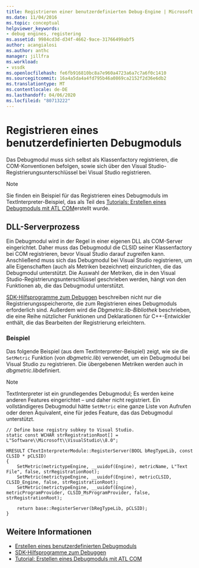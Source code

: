```yaml
---
title: Registrieren einer benutzerdefinierten Debug-Engine | Microsoft Docs
ms.date: 11/04/2016
ms.topic: conceptual
helpviewer_keywords:
- debug engines, registering
ms.assetid: 9984cd3d-d34f-4662-9ace-31766499abf5
author: acangialosi
ms.author: anthc
manager: jillfra
ms.workload:
- vssdk
ms.openlocfilehash: fe6fb916810bc8a7e960a4723a6a7c7a6f0c1410
ms.sourcegitcommit: 16a4a5da4a4fd795b46a0869ca2152f2d36e6db2
ms.translationtype: MT
ms.contentlocale: de-DE
ms.lasthandoff: 04/06/2020
ms.locfileid: "80713222"
---
```

# <a name="register-a-custom-debug-engine"></a>Registrieren eines benutzerdefinierten Debugmoduls
Das Debugmodul muss sich selbst als Klassenfactory registrieren, die COM-Konventionen befolgen, sowie sich über den Visual Studio-Registrierungsunterschlüssel bei Visual Studio registrieren.

> [!NOTE]
> Sie finden ein Beispiel für das Registrieren eines Debugmoduls im TextInterpreter-Beispiel, das als Teil des [Tutorials: Erstellen eines Debugmoduls mit ATL COM](https://msdn.microsoft.com/library/9097b71e-1fe7-48f7-bc00-009e25940c24)erstellt wurde.

## <a name="dll-server-process"></a>DLL-Serverprozess
 Ein Debugmodul wird in der Regel in einer eigenen DLL als COM-Server eingerichtet. Daher muss das Debugmodul die CLSID seiner Klassenfactory bei COM registrieren, bevor Visual Studio darauf zugreifen kann. Anschließend muss sich das Debugmodul bei Visual Studio registrieren, um alle Eigenschaften (auch als Metriken bezeichnet) einzurichten, die das Debugmodul unterstützt. Die Auswahl der Metriken, die in den Visual Studio-Registrierungsunterschlüssel geschrieben werden, hängt von den Funktionen ab, die das Debugmodul unterstützt.

 [SDK-Hilfsprogramme zum Debuggen](../../extensibility/debugger/reference/sdk-helpers-for-debugging.md) beschreiben nicht nur die Registrierungsspeicherorte, die zum Registrieren eines Debugmoduls erforderlich sind. Außerdem wird die *Dbgmetric.lib-Bibliothek* beschrieben, die eine Reihe nützlicher Funktionen und Deklarationen für C++-Entwickler enthält, die das Bearbeiten der Registrierung erleichtern.

### <a name="example"></a>Beispiel
 Das folgende Beispiel (aus dem TextInterpreter-Beispiel) zeigt, wie sie die `SetMetric` Funktion (von *dbgmetric.lib*) verwendet, um ein Debugmodul bei Visual Studio zu registrieren. Die übergebenen Metriken werden auch in *dbgmetric.lib*definiert.

> [!NOTE]
> TextInterpreter ist ein grundlegendes Debugmodul; Es werden keine anderen Features eingerichtet – und daher nicht registriert. Ein vollständigeres Debugmodul hätte `SetMetric` eine ganze Liste von Aufrufen oder deren Äquivalent, eine für jedes Feature, das das Debugmodul unterstützt.

```
// Define base registry subkey to Visual Studio.
static const WCHAR strRegistrationRoot[] = L"Software\\Microsoft\\VisualStudio\\8.0";

HRESULT CTextInterpreterModule::RegisterServer(BOOL bRegTypeLib, const CLSID * pCLSID)
{
    SetMetric(metrictypeEngine, __uuidof(Engine), metricName, L"Text File", false, strRegistrationRoot);
    SetMetric(metrictypeEngine, __uuidof(Engine), metricCLSID, CLSID_Engine, false, strRegistrationRoot);
    SetMetric(metrictypeEngine, __uuidof(Engine), metricProgramProvider, CLSID_MsProgramProvider, false, strRegistrationRoot);

    return base::RegisterServer(bRegTypeLib, pCLSID);
}
```

## <a name="see-also"></a>Weitere Informationen
- [Erstellen eines benutzerdefinierten Debugmoduls](../../extensibility/debugger/creating-a-custom-debug-engine.md)
- [SDK-Hilfsprogramme zum Debuggen](../../extensibility/debugger/reference/sdk-helpers-for-debugging.md)
- [Tutorial: Erstellen eines Debugmoduls mit ATL COM](https://msdn.microsoft.com/library/9097b71e-1fe7-48f7-bc00-009e25940c24)
